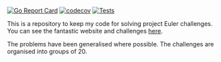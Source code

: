 [![Go Report Card](https://goreportcard.com/badge/github.com/andrew-field/testing-go)](https://goreportcard.com/report/github.com/andrew-field/testing-go)
[![codecov](https://codecov.io/gh/andrew-field/testing-go/branch/master/graph/badge.svg?token=jGdnwTJSTD)](https://codecov.io/gh/andrew-field/testing-go)
[![Tests](https://github.com/andrew-field/testing-go/actions/workflows/build-test.yml/badge.svg)](https://github.com/andrew-field/testing-go/actions/workflows/build-test.yml)

This is a repository to keep my code for solving project Euler challenges. You can see the fantastic website and challenges [here](https://projecteuler.net/ "Project Euler").

The problems have been generalised where possible. The challenges are organised into groups of 20.

